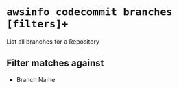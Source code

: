 # `awsinfo codecommit branches [filters]+`

List all branches for a Repository

## Filter matches against

* Branch Name

